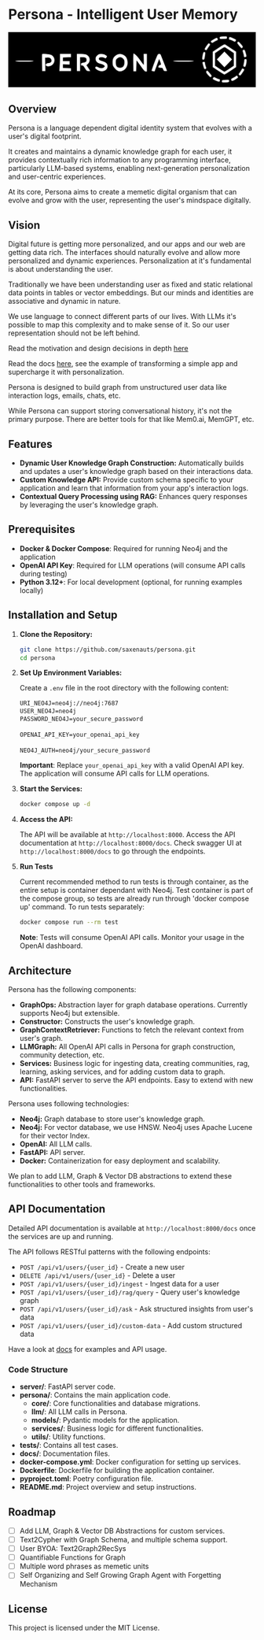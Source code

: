 # Persona - Intelligent User Memory

![Persona Banner](docs/assets/banner.svg)

## Overview

Persona is a language dependent digital identity system that evolves with a user's digital footprint.

It creates and maintains a dynamic knowledge graph for each user, it provides contextually rich information to any programming interface, particularly LLM-based systems, enabling next-generation personalization and user-centric experiences.

At its core, Persona aims to create a memetic digital organism that can evolve and grow with the user, representing the user's mindspace digitally.

## Vision 

Digital future is getting more personalized, and our apps and our web are getting data rich. The interfaces should naturally evolve and allow more personalized and dynamic experiences. Personalization at it's fundamental is about understanding the user.

Traditionally we have been understanding user as fixed and static relational data points in tables or vector embeddings. But our minds and identities are associative and dynamic in nature.

We use language to connect different parts of our lives. With LLMs it's possible to map this complexity and to make sense of it. So our user representation should not be left behind. 

Read the motivation and design decisions in depth [here](https://saxenauts.io/blog/persona-graph)

Read the docs [here](http://docs.buildpersona.ai), see the example of transforming a simple app and supercharge it with personalization. 

Persona is designed to build graph from unstructured user data like interaction logs, emails, chats, etc. 

While Persona can support storing conversational history, it's not the primary purpose. There are better tools for that like Mem0.ai, MemGPT, etc.


## Features

- **Dynamic User Knowledge Graph Construction:** Automatically builds and updates a user's knowledge graph based on their interactions data.
- **Custom Knowledge API:** Provide custom schema specific to your application and learn that information from your app's interaction logs. 
- **Contextual Query Processing using RAG:** Enhances query responses by leveraging the user's knowledge graph.


## Prerequisites

- **Docker & Docker Compose**: Required for running Neo4j and the application
- **OpenAI API Key**: Required for LLM operations (will consume API calls during testing)
- **Python 3.12+**: For local development (optional, for running examples locally)

## Installation and Setup

1. **Clone the Repository:**

   ```bash
   git clone https://github.com/saxenauts/persona.git
   cd persona
   ```

2. **Set Up Environment Variables:**

   Create a `.env` file in the root directory with the following content:

   ```env
   URI_NEO4J=neo4j://neo4j:7687
   USER_NEO4J=neo4j
   PASSWORD_NEO4J=your_secure_password

   OPENAI_API_KEY=your_openai_api_key

   NEO4J_AUTH=neo4j/your_secure_password
   ```

   **Important**: Replace `your_openai_api_key` with a valid OpenAI API key. The application will consume API calls for LLM operations.

3. **Start the Services:**

   ```bash
   docker compose up -d
   ```

4. **Access the API:**

   The API will be available at `http://localhost:8000`. Access the API documentation at `http://localhost:8000/docs`.
   Check swagger UI at `http://localhost:8000/docs` to go through the endpoints.

5. **Run Tests**

   Current recommended method to run tests is through container, as the entire setup is container dependant with Neo4j. 
   Test container is part of the compose group, so tests are already run through 'docker compose up' command.
   To run tests separately:

   ```bash
   docker compose run --rm test
   ```
   
   **Note**: Tests will consume OpenAI API calls. Monitor your usage in the OpenAI dashboard.

## Architecture

Persona has the following components:

- **GraphOps:** Abstraction layer for graph database operations. Currently supports Neo4j but extensible.
- **Constructor:** Constructs the user's knowledge graph.
- **GraphContextRetriever:** Functions to fetch the relevant context from user's graph.
- **LLMGraph:** All OpenAI API calls in Persona for graph construction, community detection, etc.
- **Services:** Business logic for ingesting data, creating communities, rag, learning, asking services, and for adding custom data to graph. 
- **API:** FastAPI server to serve the API endpoints. Easy to extend with new functionalities.

Persona uses following technologies:

- **Neo4j:** Graph database to store user's knowledge graph.
- **Neo4j:** For vector database, we use HNSW. Neo4j uses Apache Lucene for their vector Index. 
- **OpenAI:** All LLM calls.
- **FastAPI:** API server.
- **Docker:** Containerization for easy deployment and scalability.

We plan to add LLM, Graph & Vector DB abstractions to extend these functionalities to other tools and frameworks.


## API Documentation

Detailed API documentation is available at `http://localhost:8000/docs` once the services are up and running.

The API follows RESTful patterns with the following endpoints:

- `POST /api/v1/users/{user_id}` - Create a new user
- `DELETE /api/v1/users/{user_id}` - Delete a user
- `POST /api/v1/users/{user_id}/ingest` - Ingest data for a user
- `POST /api/v1/users/{user_id}/rag/query` - Query user's knowledge graph
- `POST /api/v1/users/{user_id}/ask` - Ask structured insights from user's data
- `POST /api/v1/users/{user_id}/custom-data` - Add custom structured data

Have a look at [docs](http://docs.buildpersona.ai) for examples and API usage. 


### Code Structure

- **server/**: FastAPI server code.
- **persona/**: Contains the main application code.
  - **core/**: Core functionalities and database migrations.
  - **llm/**: All LLM calls in Persona.
  - **models/**: Pydantic models for the application.
  - **services/**: Business logic for different functionalities.
  - **utils/**: Utility functions.
- **tests/**: Contains all test cases.
- **docs/**: Documentation files.
- **docker-compose.yml**: Docker configuration for setting up services.
- **Dockerfile**: Dockerfile for building the application container.
- **pyproject.toml**: Poetry configuration file.
- **README.md**: Project overview and setup instructions.


## Roadmap

- [ ] Add LLM, Graph & Vector DB Abstractions for custom services. 
- [ ] Text2Cypher with Graph Schema, and multiple schema support. 
- [ ] User BYOA: Text2Graph2RecSys
- [ ] Quantifiable Functions for Graph
- [ ] Multiple word phrases as memetic units 
- [ ] Self Organizing and Self Growing Graph Agent with Forgetting Mechanism

## License

This project is licensed under the MIT License.
